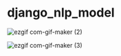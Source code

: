 # django_nlp_model

![ezgif com-gif-maker (2)](https://user-images.githubusercontent.com/49702343/183599869-ea732931-5b68-4b60-b1e7-01d0e64fadb7.gif)


![ezgif com-gif-maker (3)](https://user-images.githubusercontent.com/49702343/183600869-76aec5f8-6a99-41af-b3f6-bd47bf25cb1a.gif)
